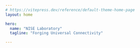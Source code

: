 ```yaml
---
# https://vitepress.dev/reference/default-theme-home-page
layout: home

hero:
  name: "NISE Laboratory"
  tagline: "Forging Universal Connectivity"

---
```


